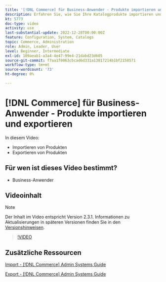 ```yaml
---
title: '[!DNL Commerce] für Business-Anwender - Produkte importieren und exportieren'
description: Erfahren Sie, wie Sie Ihre Katalogprodukte importieren und exportieren.
kt: 5773
doc-type: video
activity: use
last-substantial-update: 2022-12-28T00:00:00Z
feature: Configuration, System, Catalogs
topic: Commerce, Administration
role: Admin, Leader, User
level: Beginner, Intermediate
exl-id: 109aeab1-a3a4-4e47-99e4-21dabd23d605
source-git-commit: f7aa1f0063cbcad6d331a13817214b1bf2158571
workflow-type: tm+mt
source-wordcount: '73'
ht-degree: 0%

---
```


# [!DNL Commerce] für Business-Anwender - Produkte importieren und exportieren

In diesem Video:

- Importieren von Produkten
- Exportieren von Produkten

## Für wen ist dieses Video bestimmt?

- Business-Anwender

## Videoinhalt

>[!NOTE]
>
>Der Inhalt im Video entspricht Version 2.3.1. Informationen zu Aktualisierungen in späteren Versionen finden Sie in den [Versionshinweisen](https://experienceleague.adobe.com/docs/commerce-operations/release/notes/overview.html).

>[!VIDEO](https://video.tv.adobe.com/v/35958?quality=12&learn=on)

## Zusätzliche Ressourcen

[Import - [!DNL Commerce] Admin Systems Guide](https://experienceleague.adobe.com/docs/commerce-admin/systems/data-transfer/data-import.html)

[Export - [!DNL Commerce] Admin Systems Guide](https://experienceleague.adobe.com/docs/commerce-admin/systems/data-transfer/data-export.html)
